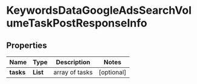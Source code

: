 # KeywordsDataGoogleAdsSearchVolumeTaskPostResponseInfo


## Properties

| Name | Type | Description | Notes |
|------------ | ------------- | ------------- | -------------|
**tasks** | **List<KeywordsDataGoogleAdsSearchVolumeTaskPostTaskInfo>** | array of tasks |[optional]|